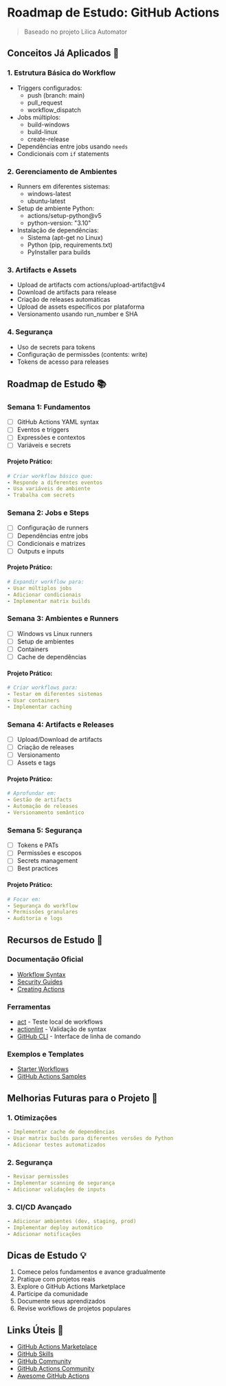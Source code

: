 # Roadmap de Estudo: GitHub Actions

> Baseado no projeto Lilica Automator

## Conceitos Já Aplicados 🎯

### 1. Estrutura Básica do Workflow

- Triggers configurados:
  - push (branch: main)
  - pull_request
  - workflow_dispatch
- Jobs múltiplos:
  - build-windows
  - build-linux
  - create-release
- Dependências entre jobs usando `needs`
- Condicionais com `if` statements

### 2. Gerenciamento de Ambientes

- Runners em diferentes sistemas:
  - windows-latest
  - ubuntu-latest
- Setup de ambiente Python:
  - actions/setup-python@v5
  - python-version: "3.10"
- Instalação de dependências:
  - Sistema (apt-get no Linux)
  - Python (pip, requirements.txt)
  - PyInstaller para builds

### 3. Artifacts e Assets

- Upload de artifacts com actions/upload-artifact@v4
- Download de artifacts para release
- Criação de releases automáticas
- Upload de assets específicos por plataforma
- Versionamento usando run_number e SHA

### 4. Segurança

- Uso de secrets para tokens
- Configuração de permissões (contents: write)
- Tokens de acesso para releases

## Roadmap de Estudo 📚

### Semana 1: Fundamentos

- [ ] GitHub Actions YAML syntax
- [ ] Eventos e triggers
- [ ] Expressões e contextos
- [ ] Variáveis e secrets

#### Projeto Prático:

```yaml
# Criar workflow básico que:
- Responde a diferentes eventos
- Usa variáveis de ambiente
- Trabalha com secrets
```

### Semana 2: Jobs e Steps

- [ ] Configuração de runners
- [ ] Dependências entre jobs
- [ ] Condicionais e matrizes
- [ ] Outputs e inputs

#### Projeto Prático:

```yaml
# Expandir workflow para:
- Usar múltiplos jobs
- Adicionar condicionais
- Implementar matrix builds
```

### Semana 3: Ambientes e Runners

- [ ] Windows vs Linux runners
- [ ] Setup de ambientes
- [ ] Containers
- [ ] Cache de dependências

#### Projeto Prático:

```yaml
# Criar workflows para:
- Testar em diferentes sistemas
- Usar containers
- Implementar caching
```

### Semana 4: Artifacts e Releases

- [ ] Upload/Download de artifacts
- [ ] Criação de releases
- [ ] Versionamento
- [ ] Assets e tags

#### Projeto Prático:

```yaml
# Aprofundar em:
- Gestão de artifacts
- Automação de releases
- Versionamento semântico
```

### Semana 5: Segurança

- [ ] Tokens e PATs
- [ ] Permissões e escopos
- [ ] Secrets management
- [ ] Best practices

#### Projeto Prático:

```yaml
# Focar em:
- Segurança do workflow
- Permissões granulares
- Auditoria e logs
```

## Recursos de Estudo 📖

### Documentação Oficial

- [Workflow Syntax](https://docs.github.com/pt/actions/using-workflows/workflow-syntax-for-github-actions)
- [Security Guides](https://docs.github.com/pt/actions/security-guides)
- [Creating Actions](https://docs.github.com/pt/actions/creating-actions)

### Ferramentas

- [act](https://github.com/nektos/act) - Teste local de workflows
- [actionlint](https://github.com/rhysd/actionlint) - Validação de syntax
- [GitHub CLI](https://cli.github.com/) - Interface de linha de comando

### Exemplos e Templates

- [Starter Workflows](https://github.com/actions/starter-workflows)
- [GitHub Actions Samples](https://github.com/actions/actions-workflow-samples)

## Melhorias Futuras para o Projeto 🚀

### 1. Otimizações

```yaml
- Implementar cache de dependências
- Usar matrix builds para diferentes versões do Python
- Adicionar testes automatizados
```

### 2. Segurança

```yaml
- Revisar permissões
- Implementar scanning de segurança
- Adicionar validações de inputs
```

### 3. CI/CD Avançado

```yaml
- Adicionar ambientes (dev, staging, prod)
- Implementar deploy automático
- Adicionar notificações
```

## Dicas de Estudo 💡

1. Comece pelos fundamentos e avance gradualmente
2. Pratique com projetos reais
3. Explore o GitHub Actions Marketplace
4. Participe da comunidade
5. Documente seus aprendizados
6. Revise workflows de projetos populares

## Links Úteis 🔗

- [GitHub Actions Marketplace](https://github.com/marketplace?type=actions)
- [GitHub Skills](https://skills.github.com/)
- [GitHub Community](https://github.community/)
- [GitHub Actions Community](https://github.com/topics/github-actions)
- [Awesome GitHub Actions](https://github.com/sdras/awesome-actions)
